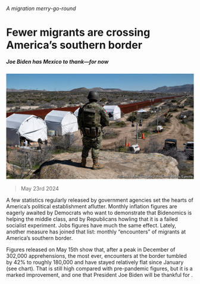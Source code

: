 ###### A migration merry-go-round

# Fewer migrants are crossing America’s southern border 

##### Joe Biden has Mexico to thank—for now 

![image](images/20240525_USP518.jpg) 

> May 23rd 2024 

A few statistics regularly released by government agencies set the hearts of America’s political establishment aflutter. Monthly inflation figures are eagerly awaited by Democrats who want to demonstrate that Bidenomics is helping the middle class, and by Republicans howling that it is a failed socialist experiment. Jobs figures have much the same effect. Lately, another measure has joined that list: monthly “encounters” of migrants at America’s southern border. 

Figures released on May 15th show that, after a peak in December of 302,000 apprehensions, the most ever, encounters at the border tumbled by 42% to roughly 180,000 and have stayed relatively flat since January (see chart). That is still high compared with pre-pandemic figures, but it is a marked improvement, and one that President Joe Biden will be thankful for .

